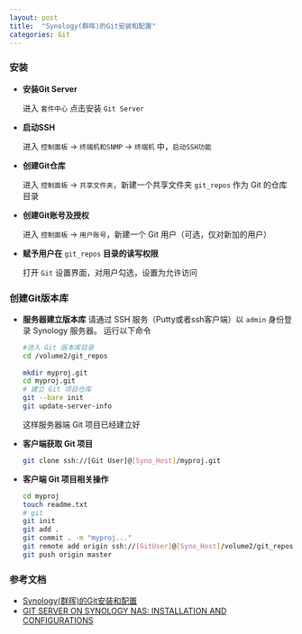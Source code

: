 ```yaml
---
layout: post
title:  "Synology(群晖)的Git安装和配置"
categories: Git 
---
```


### 安装
- **安装Git Server**
	
  进入 `套件中心` 点击安装 `Git Server`
	
- **启动SSH**
	
  进入 `控制面板` -> `终端机和SNMP` -> `终端机` 中，`启动SSH功能`
	  
- **创建Git仓库**
	
  进入 `控制面板` -> `共享文件夹`，新建一个共享文件夹 `git_repos` 作为 Git 的仓库目录
	  
- **创建Git账号及授权**
	
  进入 `控制面板` -> `用户账号`，新建一个 Git 用户（可选，仅对新加的用户）
	  
- **赋予用户在** `git_repos` **目录的读写权限**
	
  打开 `Git` 设置界面，对用户勾选，设置为允许访问
	  
### 创建Git版本库
- **服务器建立版本库**
	请通过 SSH 服务（Putty或者ssh客户端）以 `admin` 身份登录 Synology 服务器。
	运行以下命令
	```bash
	#进入 Git 版本库目录
	cd /volume2/git_repos
		  
	mkdir myproj.git
	cd myproj.git 
	# 建立 Git 项目仓库
	git --bare init
	git update-server-info
	```
	这样服务器端 Git 项目已经建立好

- **客户端获取 Git 项目**
	```bash
	git clone ssh://[Git User]@[Syno_Host]/myproj.git
	```

- **客户端 Git 项目相关操作**
	```bash
	cd myproj
	touch readme.txt
	# git
	git init
	git add .
	git commit . -m "myproj..."
	git remote add origin ssh://[GitUser]@[Syno_Host]/volume2/git_repos/myproj.git
	git push origin master
	```

### 参考文档
- [Synology(群晖)的Git安装和配置](https://www.asnidea.com/2017/01/19/git-on-nas-synology/)
- [GIT SERVER ON SYNOLOGY NAS: INSTALLATION AND CONFIGURATIONS](https://blog.netgloo.com/2015/04/20/git-server-on-synology-ds115j-installation-and-configurations/)